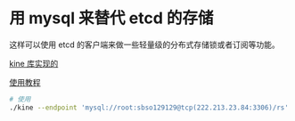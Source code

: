 # 用 mysql 来替代 etcd 的存储
这样可以使用 etcd 的客户端来做一些轻量级的分布式存储锁或者订阅等功能。


[kine 库实现的](https://github.com/k3s-io/kine)

[使用教程](https://rancher.com/docs/k3s/latest/en/installation/datastore/)

```bash
# 使用
./kine --endpoint 'mysql://root:sbso129129@tcp(222.213.23.84:3306)/rs'
```
